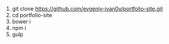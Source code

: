1. git clone https://github.com/evgeniy-ivan0v/portfolio-site.git
2. cd portfolio-site
3. bower i
4. npm i
5. gulp 